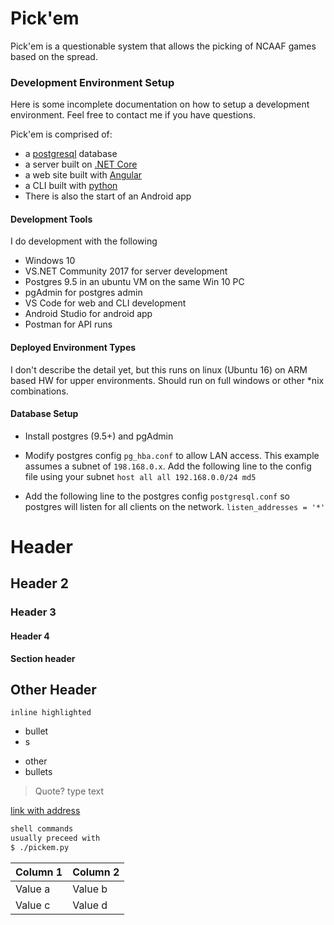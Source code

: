 # Pick'em
Pick'em is a questionable system that allows the picking of NCAAF games based on the spread.

### Development Environment Setup
Here is some incomplete documentation on how to setup a development environment. Feel free to contact me if you have questions.

Pick'em is comprised of:
- a [postgresql](https://www.postgresql.org/) database
- a server built on [.NET Core](https://docs.microsoft.com/en-us/dotnet/core/)
- a web site built with [Angular](https://angular.io/)
- a CLI built with [python](https://www.python.org/)
- There is also the start of an Android app

#### Development Tools
I do development with the following
- Windows 10
- VS.NET Community 2017 for server development
- Postgres 9.5 in an ubuntu VM on the same Win 10 PC
- pgAdmin for postgres admin
- VS Code for web and CLI development
- Android Studio for android app
- Postman for API runs

#### Deployed Environment Types
I don't describe the detail yet, but this runs on linux (Ubuntu 16) on ARM based HW for upper environments. Should run on full windows or other *nix combinations.

#### Database Setup
- Install postgres (9.5+) and pgAdmin
- Modify postgres config `pg_hba.conf` to allow LAN access. This example assumes a subnet of `198.168.0.x`. Add the following line to the config file using your subnet
    `host all all 192.168.0.0/24 md5`

- Add the following line to the postgres config `postgresql.conf` so postgres will listen for all clients on the network.
    `listen_addresses = '*'`



# Header
## Header 2
### Header 3
#### Header 4

**Section header**

Other Header
----

`inline highlighted`

- bullet
- s

* other 
* bullets

> Quote? type
> text

[link with address](www.google.com)

```sh
shell commands
usually preceed with 
$ ./pickem.py
```

| Column 1 | Column 2 |
| ------ | ------ |
| Value a | Value b |
| Value c | Value d |